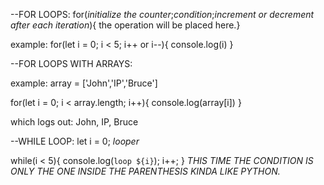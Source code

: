 --FOR LOOPS:
for(*initialize the counter*;*condition*;*increment or decrement after each iteration*){ the operation will be placed here.}

example:
for(let i = 0; i < 5; i++ or i--){
    console.log(i)
}

--FOR LOOPS WITH ARRAYS:

example:
array = ['John','IP','Bruce']

for(let i = 0; i < array.length; i++){
    console.log(array[i])
}

which logs out: John, IP, Bruce


--WHILE LOOP:
let i = 0; *looper*

while(i < 5){
    console.log(`loop ${i}`);
    i++;
}
*THIS TIME THE CONDITION IS ONLY THE ONE INSIDE THE PARENTHESIS KINDA LIKE PYTHON.*